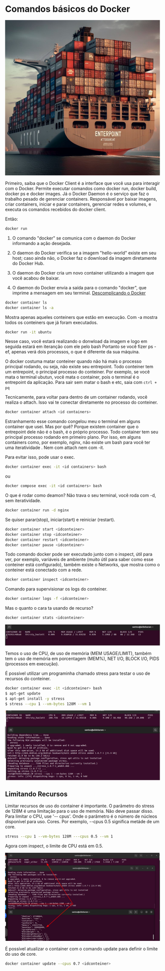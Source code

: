 # Comandos básicos do Docker
![alt text](./imgs/entrepoint.jpeg)

Primeiro, saiba que o Docker Client é a interface que você usa para interagir com o Docker. Permite executar comandos como docker run, docker build, docker ps e docker images. Já o Docker Daemon é o serviço que faz o trabalho pesado de gerenciar containers. Responsável por baixar imagens, criar containers, iniciar e parar containers, gerenciar redes e volumes, e executa os comandos recebidos do docker client.

Então:

```sh
docker run
```

1. O comando "docker" se comunica com o daemon do Docker informando a ação desejada.

2. O daemon do Docker verifica se a imagem "hello-world" existe em seu host; caso ainda não, o Docker faz o download da imagem diretamente do Docker Hub.

3. O daemon do Docker cria um novo container utilizando a imagem que você acabou de baixar.

4. O daemon do Docker envia a saída para o comando "docker", que imprime a mensagem em seu terminal. [Descomplicando o Docker](https://livro.descomplicandodocker.com.br/chapters/chapter_04.html)

```sh
docker container ls
docker container ls -a
```

Mostra apenas aqueles conteiners que estão em execução. Com -a mostra todos os conteiners que já foram executados. 


```sh
docker run -it ubuntu
```

Nesse caso, você estará realizando o donwload da imagem e logo em seguida estará em iteranção com ele pelo bash Portanto se você fizer ps -ef, apenas verá dois processos, o que é diferente da sua máquina. 

O docker costuma matar conteiner quando não há mais o processo principal rodando, ou seja, não existe seu entrepoint. Todo conteiner tem um entrepoint, o principal processo do conteiner. Por exemplo, se você mata o terminal ubutun, você mata o container, pois o terminal é o entrepoint da aplicação.
Para sair sem matar o bash e etc, saia com `ctrl + pq`


Tecnicamente, para voltar para dentro de um container rodando, você realiza o attach. Isso vai te conectar diretamente no processo do conteiner.

```sh
docker container attach <id containers>
```

Estranhamento esse comando congelou meu o terminal em alguns container que usei. Mas por quê? Porque existem container que o entrepoint dele não é o bash, é o próprio processo. Todo container tem seu principal processo rodando em primeiro plano. Por isso, em alguns containers como, por exemplo, nginx, não existe um bash para você ter uma iteratividade . Nem com attach nem com -it.

Para evitar isso, pode usar o exec. 

```sh
docker container exec -it <id containers> bash
```

ou

```sh
docker compose exec -it <id containers> bash
```

O que é rodar como deamon? Não trava o seu terminal, você roda com -d, sem iteratividade. 

```sh
docker container run -d nginx
```

Se quiser parar(stop), iniciar(start) e reiniciar (restart).

```sh
docker container start <idconteiner> 
docker container stop <idconteiner> 
docker container restart <idconteiner> 
docker container pause <idconteiner> 
```

Todo comando docker pode ser executado junto com o inspect, útil para ver, por exemplo, variáveis de ambiente (muito útil para saber como esse conteiner está configurado), também existe o Networks, que mostra como o conteiner está conectado com a rede. 

```sh
docker container inspect <idconteiner>
```

Comando para supervisionar os logs do conteiner.
```sh
docker container logs -f <idconteiner>
```

Mas o quanto o cara ta usando de recurso? 

```sh
docker container stats <idconteiner>
```

![alt text](./imgs/comandostats.png)

Temos o uso de CPU, de uso de memória (MEM USAGE/LIMIT), também tem o uso de memória em porcentagem (MEM%), NET I/O, BLOCK I/O, PIDS (processos em execução). 

É possível utilizar um programinha chamado stress para testar o uso de recursos do conteiner. 

```sh
docker container exec -it <idconteiner> bash
$ apt-get update
$ apt-get install -y stress
$ stress --cpu 1 --vm-bytes 128M --vm 1
```
![alt text](./imgs/instalandostresse.png)

## Limitando Recursos

Limitar recursos de uso do container é importante. O parâmetro do stress de 128M é uma limitação para o uso de memória. Não deve passar disso. 
Para limitar o CPU, use '-- cpus'. Onde o parâmetro é o número de núcleos disponível para uso. Cores. 
Por exemplo, --cpus 0.5 significa metáde de um core.

```sh
stress --cpu 1 --vm-bytes 128M ---cpus 0.5 --vm 1

```
Agora com inspect, o limite de CPU está em 0.5. 

![alt text](./imgs/image-4.png)

É possível atualizar o container com o comando update para definir o limite do uso de core. 

```sh
docker container update --cpus 0.7 <idconteiner>
```